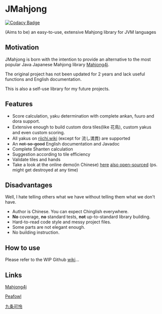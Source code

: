 # JMahjong
[![Codacy Badge](https://app.codacy.com/project/badge/Grade/6ed43c4d49b54d16af5894212a0795ae)](https://www.codacy.com/gh/XiaoGeNintendo/JMahjong/dashboard?utm_source=github.com&amp;utm_medium=referral&amp;utm_content=XiaoGeNintendo/JMahjong&amp;utm_campaign=Badge_Grade)

(Aims to be) an easy-to-use, extensive Mahjong library for JVM languages
## Motivation
JMahjong is born with the intention to provide an alternative to the most popular Java Japanese Mahjong library [Mahjong4j](https://github.com/mahjong4j/mahjong4j).

The original project has not been updated for 2 years and lack useful functions and English documentation.

This is also a self-use library for my future projects.

## Features
-   Score calculation, yaku determination with complete ankan, fuuro and dora support.
-   Extensive enough to build custom dora tiles(like 花鳥), custom yakus and even custom scoring.
-   All yakus on [riichi.wiki](https://riichi.wiki/List_of_yaku) (except for 流し満貫) are supported
-   An ~~not-so-good~~ English documentation and Javadoc
-   Complete Shanten calculation
-   Suggestion according to tile efficiency
-   Validate tiles and hands
-   Take a look at the online demo(in Chinese) [here](http://maj.hellholestudios.top/) [also open-sourced](https://github.com/HellHoleStudios/HHS-Mahjong-Site) (ps. might get destroyed at any time)

## Disadvantages
Well, I hate telling others what we have without telling them what we don't have.
-   Author is Chinese. You can expect Chinglish everywhere.
-   **No** coverage, **no** standard tests, **not** up-to-standard library building.
-   Hard-to-read code style and messy project files.
-   Some parts are not elegant enough.
-   No building instruction.

## How to use

Please refer to the WIP Github [wiki]()...

## Links
[Mahjong4j](https://github.com/mahjong4j/mahjong4j)

[Peafowl](https://github.com/giginet/Peafowl)

[九条可怜](https://github.com/ibukisaar/JapaneseMahjong)
